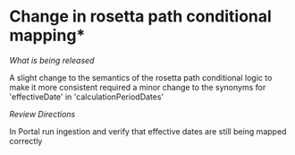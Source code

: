 # Change in rosetta path conditional mapping* 
 
_What is being released_ 
 
A slight change to the semantics of the rosetta path conditional logic to make it more consistent required a 
minor change to the synonyms for 'effectiveDate' in 'calculationPeriodDates'

_Review Directions_ 
 
In Portal run ingestion and verify that effective dates are still being mapped correctly

